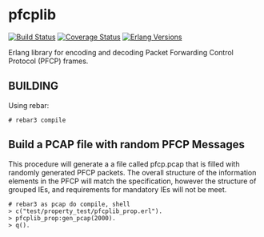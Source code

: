 pfcplib
=======
[![Build Status][travis badge]][travis]
[![Coverage Status][coveralls badge]][coveralls]
[![Erlang Versions][erlang version badge]][travis]

Erlang library for encoding and decoding Packet Forwarding Control Protocol (PFCP) frames.

BUILDING
--------

Using rebar:

    # rebar3 compile

Build a PCAP file with random PFCP Messages
-------------------------------------------

This procedure will generate a a file called pfcp.pcap that is filled
with randomly generated PFCP packets. The overall structure of the
information elements in the PFCP will match the specification, however
the structure of grouped IEs, and requirements for mandatory IEs will
not be meet.

    # rebar3 as pcap do compile, shell
    > c("test/property_test/pfcplib_prop.erl").
    > pfcplib_prop:gen_pcap(2000).
    > q().

<!-- Badges -->
[travis]: https://travis-ci.org/travelping/pfcplib
[travis badge]: https://img.shields.io/travis/travelping/pfcplib/master.svg?style=flat-square
[coveralls]: https://coveralls.io/github/travelping/pfcplib
[coveralls badge]: https://img.shields.io/coveralls/travelping/pfcplib/master.svg?style=flat-square
[erlang version badge]: https://img.shields.io/badge/erlang-R20.1%20to%2021.0-blue.svg?style=flat-square
